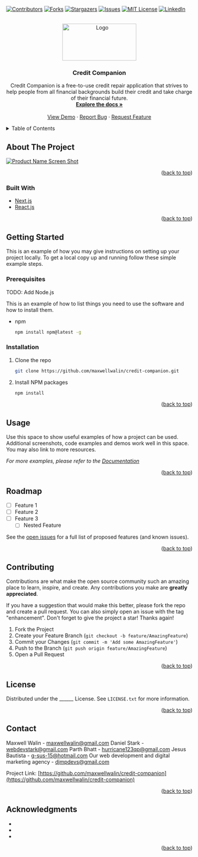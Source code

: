 <div id="top"></div>
<!--
*** Thanks for checking out the Best-README-Template. If you have a suggestion
*** that would make this better, please fork the repo and create a pull request
*** or simply open an issue with the tag "enhancement".
*** Don't forget to give the project a star!
*** Thanks again! Now go create something AMAZING! :D
-->



<!-- PROJECT SHIELDS -->
<!--
*** I'm using markdown "reference style" links for readability.
*** Reference links are enclosed in brackets [ ] instead of parentheses ( ).
*** See the bottom of this document for the declaration of the reference variables
*** for contributors-url, forks-url, etc. This is an optional, concise syntax you may use.
*** https://www.markdownguide.org/basic-syntax/#reference-style-links
-->
[![Contributors][contributors-shield]][contributors-url]
[![Forks][forks-shield]][forks-url]
[![Stargazers][stars-shield]][stars-url]
[![Issues][issues-shield]][issues-url]
[![MIT License][license-shield]][license-url]
[![LinkedIn][linkedin-shield]][linkedin-url]



<!-- PROJECT LOGO -->
<br />
<div align="center">
  <a href="https://github.com/maxwellwalin/credit-companion">
    <img src="https://res.cloudinary.com/dtpgzynwd/image/upload/v1644778478/credit-companion/Credit_Companion_Logo_dkautr.png" alt="Logo" width="200" height="100">
  </a>

<h3 align="center">Credit Companion</h3>

  <p align="center">
    Credit Companion is a free-to-use credit repair application that strives to help people from all financial backgrounds build their credit and take charge of their financial future.
    <br />
    <a href="https://github.com/maxwellwalin/credit-companion"><strong>Explore the docs »</strong></a>
    <br />
    <br />
    <a href="https://github.com/maxwellwalin/credit-companion">View Demo</a>
    ·
    <a href="https://github.com/maxwellwalin/credit-companion/issues">Report Bug</a>
    ·
    <a href="https://github.com/maxwellwalin/credit-companion/issues">Request Feature</a>
  </p>
</div>



<!-- TABLE OF CONTENTS -->
<details>
  <summary>Table of Contents</summary>
  <ol>
    <li>
      <a href="#about-the-project">About The Project</a>
      <ul>
        <li><a href="#built-with">Built With</a></li>
      </ul>
    </li>
    <li>
      <a href="#getting-started">Getting Started</a>
      <ul>
        <li><a href="#prerequisites">Prerequisites</a></li>
        <li><a href="#installation">Installation</a></li>
      </ul>
    </li>
    <li><a href="#usage">Usage</a></li>
    <li><a href="#roadmap">Roadmap</a></li>
    <li><a href="#contributing">Contributing</a></li>
    <li><a href="#license">License</a></li>
    <li><a href="#contact">Contact</a></li>
    <li><a href="#acknowledgments">Acknowledgments</a></li>
  </ol>
</details>



<!-- ABOUT THE PROJECT -->
## About The Project

[![Product Name Screen Shot][product-screenshot]](https://example.com)

<p align="right">(<a href="#top">back to top</a>)</p>



### Built With

* [Next.js](https://nextjs.org/)
* [React.js](https://reactjs.org/)

<p align="right">(<a href="#top">back to top</a>)</p>



<!-- GETTING STARTED -->
## Getting Started

This is an example of how you may give instructions on setting up your project locally.
To get a local copy up and running follow these simple example steps.

### Prerequisites

TODO: Add Node.js

This is an example of how to list things you need to use the software and how to install them.
* npm
  ```sh
  npm install npm@latest -g
  ```

### Installation

1. Clone the repo
   ```sh
   git clone https://github.com/maxwellwalin/credit-companion.git
   ```
2. Install NPM packages
   ```sh
   npm install
   ```

<p align="right">(<a href="#top">back to top</a>)</p>



<!-- USAGE EXAMPLES -->
## Usage

Use this space to show useful examples of how a project can be used. Additional screenshots, code examples and demos work well in this space. You may also link to more resources.

_For more examples, please refer to the [Documentation](https://example.com)_

<p align="right">(<a href="#top">back to top</a>)</p>



<!-- ROADMAP -->
## Roadmap

- [ ] Feature 1
- [ ] Feature 2
- [ ] Feature 3
    - [ ] Nested Feature

See the [open issues](https://github.com/maxwellwalin/credit-companion/issues) for a full list of proposed features (and known issues).

<p align="right">(<a href="#top">back to top</a>)</p>



<!-- CONTRIBUTING -->
## Contributing

Contributions are what make the open source community such an amazing place to learn, inspire, and create. Any contributions you make are **greatly appreciated**.

If you have a suggestion that would make this better, please fork the repo and create a pull request. You can also simply open an issue with the tag "enhancement".
Don't forget to give the project a star! Thanks again!

1. Fork the Project
2. Create your Feature Branch (`git checkout -b feature/AmazingFeature`)
3. Commit your Changes (`git commit -m 'Add some AmazingFeature'`)
4. Push to the Branch (`git push origin feature/AmazingFeature`)
5. Open a Pull Request

<p align="right">(<a href="#top">back to top</a>)</p>



<!-- LICENSE -->
## License

Distributed under the ______ License. See `LICENSE.txt` for more information.

<p align="right">(<a href="#top">back to top</a>)</p>



<!-- CONTACT -->
## Contact

Maxwell Walin - maxwellwalin@gmail.com
Daniel Stark - webdevstark@gmail.com
Parth Bhatt - hurricane123qp@gmail.com
Jesus Bautista - g-sus-15@hotmail.com
Our web development and digital marketing agency - djmpdevs@gmail.com

Project Link: [https://github.com/maxwellwalin/credit-companion](https://github.com/maxwellwalin/credit-companion)

<p align="right">(<a href="#top">back to top</a>)</p>



<!-- ACKNOWLEDGMENTS -->
## Acknowledgments

* []()
* []()
* []()

<p align="right">(<a href="#top">back to top</a>)</p>



<!-- MARKDOWN LINKS & IMAGES -->
<!-- https://www.markdownguide.org/basic-syntax/#reference-style-links -->
[contributors-shield]: https://img.shields.io/github/contributors/maxwellwalin/credit-companion.svg?style=for-the-badge
[contributors-url]: https://github.com/maxwellwalin/credit-companion/graphs/contributors
[forks-shield]: https://img.shields.io/github/forks/maxwellwalin/credit-companion.svg?style=for-the-badge
[forks-url]: https://github.com/maxwellwalin/credit-companion/network/members
[stars-shield]: https://img.shields.io/github/stars/maxwellwalin/credit-companion.svg?style=for-the-badge
[stars-url]: https://github.com/maxwellwalin/credit-companion/stargazers
[issues-shield]: https://img.shields.io/github/issues/maxwellwalin/credit-companion.svg?style=for-the-badge
[issues-url]: https://github.com/maxwellwalin/credit-companion/issues
[license-shield]: https://img.shields.io/github/license/maxwellwalin/credit-companion.svg?style=for-the-badge
[license-url]: https://github.com/maxwellwalin/credit-companion/blob/master/LICENSE.txt
[linkedin-shield]: https://img.shields.io/badge/-LinkedIn-black.svg?style=for-the-badge&logo=linkedin&colorB=555
[linkedin-url]: https://linkedin.com/in/linkedin_username
[product-screenshot]: images/screenshot.png
